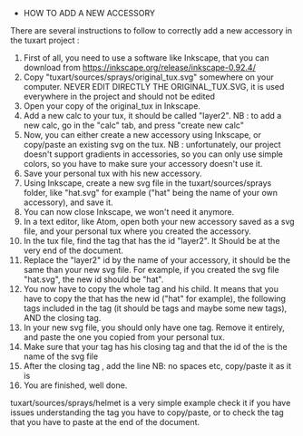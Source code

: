 - HOW TO ADD A NEW ACCESSORY

There are several instructions to follow to correctly add a new accessory in the tuxart project :

1) First of all, you need to use a software like Inkscape, that you can download from https://inkscape.org/release/inkscape-0.92.4/
2) Copy "tuxart/sources/sprays/original_tux.svg" somewhere on your computer.
NEVER EDIT DIRECTLY THE ORIGINAL_TUX.SVG, it is used everywhere in the project and should not be edited
3) Open your copy of the original_tux in Inkscape.
4) Add a new calc to your tux, it should be called "layer2".
  NB : to add a new calc, go in the "calc" tab, and press "create new calc"
5) Now, you can either create a new accessory using Inkscape, or copy/paste an existing svg on the tux.
  NB : unfortunately, our project doesn't support gradients in accessories, so you can only use simple colors, so you have to make sure your accessory doesn't use it.
6) Save your personal tux with his new accessory.
7) Using Inkscape, create a new svg file in the tuxart/sources/sprays folder, like "hat.svg" for example ("hat" being the name of your own accessory), and save it.
8) You can now close Inkscape, we won't need it anymore.
9) In a text editor, like Atom, open both your new accessory saved as a svg file, and your personal tux where you created the accessory.
10) In the tux file, find the <g> tag that has the id "layer2". It Should be at the very end of the document.
11) Replace the "layer2" id by the name of your accessory, it should be the same than your new svg file. For example, if you created the svg file "hat.svg", the new id should be "hat".
12) You now have to copy the whole <g> tag and his child. It means that you have to copy the <g> that has the new id ("hat" for example), the following tags included in the <g> tag (it should be <paths> tags and maybe some new <g> tags), AND the closing </g> tag.
13) In your new svg file, you should only have one <g> tag. Remove it entirely, and paste the one you copied from your personal tux.
14) Make sure that your <g> tag has his closing tag </g> and that the id of the <g> is the name of the svg file
15) After the closing tag </g>, add the line <g id="mark"/>
  NB: no spaces etc, copy/paste it as it is
16) You are finished, well done.

tuxart/sources/sprays/helmet is a very simple example check it if you have issues understanding the <g> tag you have to copy/paste, or to check the <g id="mark"/> tag that you have to paste at the end of the document.
